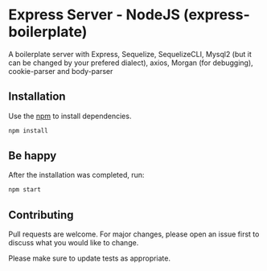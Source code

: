 # Express Server - NodeJS (express-boilerplate)
A boilerplate server with Express, Sequelize, SequelizeCLI, Mysql2 (but it can be changed by your prefered dialect), axios, Morgan (for debugging), cookie-parser and body-parser 

## Installation
Use the [npm](https://www.npmjs.com/) to install dependencies.

```bash
npm install
```

## Be happy
After the installation was completed, run:

```bash
npm start
```

## Contributing
Pull requests are welcome. For major changes, please open an issue first to discuss what you would like to change.

Please make sure to update tests as appropriate.
